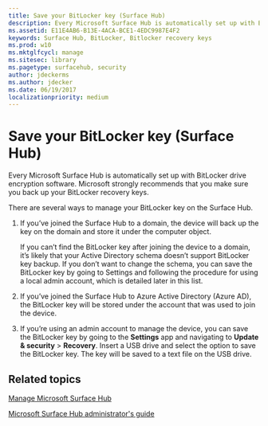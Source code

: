```yaml
---
title: Save your BitLocker key (Surface Hub)
description: Every Microsoft Surface Hub is automatically set up with BitLocker drive encryption software. Microsoft strongly recommends that you make sure you back up your BitLocker recovery keys.
ms.assetid: E11E4AB6-B13E-4ACA-BCE1-4EDC9987E4F2
keywords: Surface Hub, BitLocker, Bitlocker recovery keys
ms.prod: w10
ms.mktglfcycl: manage
ms.sitesec: library
ms.pagetype: surfacehub, security
author: jdeckerms
ms.author: jdecker
ms.date: 06/19/2017
localizationpriority: medium
---
```


# Save your BitLocker key (Surface Hub)


Every Microsoft Surface Hub is automatically set up with BitLocker drive encryption software. Microsoft strongly recommends that you make sure you back up your BitLocker recovery keys.

There are several ways to manage your BitLocker key on the Surface Hub.

1.  If you’ve joined the Surface Hub to a domain, the device will back up the key on the domain and store it under the computer object.

    If you can’t find the BitLocker key after joining the device to a domain, it’s likely that your Active Directory schema doesn’t support BitLocker key backup. If you don’t want to change the schema, you can save the BitLocker key by going to Settings and following the procedure for using a local admin account, which is detailed later in this list.

2.  If you’ve joined the Surface Hub to Azure Active Directory (Azure AD), the BitLocker key will be stored under the account that was used to join the device.

3.  If you’re using an admin account to manage the device, you can save the BitLocker key by going to the **Settings** app and navigating to **Update & security** &gt; **Recovery**. Insert a USB drive and select the option to save the BitLocker key. The key will be saved to a text file on the USB drive.


## Related topics

[Manage Microsoft Surface Hub](manage-surface-hub.md)

[Microsoft Surface Hub administrator's guide](surface-hub-administrators-guide.md)

 

 





